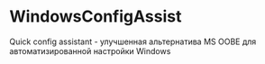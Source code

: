 # WindowsConfigAssist
Quick config assistant - улучшенная альтернатива MS OOBE для автоматизированной настройки Windows
